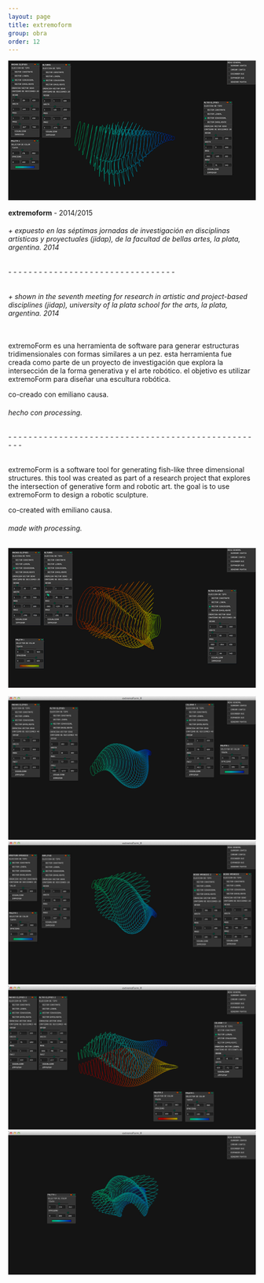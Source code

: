 ```yaml
---
layout: page
title: extremoform
group: obra
order: 12
---
```


![image](public/images/extremoform_gif_01.gif)

**extremoform** - 2014/2015


###### + expuesto en las séptimas jornadas de investigación en disciplinas artísticas y proyectuales (jidap), de la facultad de bellas artes, la plata, argentina. 2014
###### - - - - - - - - - - - - - - - - - - - - - - - - - - - - - - - - -
###### + shown in the seventh meeting for research in artistic and project-based disciplines (jidap), university of la plata school for the arts, la plata, argentina. 2014

\
extremoForm es una herramienta de software para generar estructuras tridimensionales con formas similares a un pez. esta herramienta fue creada como parte de un proyecto de investigación que explora la intersección de la forma generativa y el arte robótico. el objetivo es utilizar extremoForm para diseñar una escultura robótica.

co-creado con emiliano causa.

###### hecho con processing.

###### - - - - - - - - - - - - - - - - - - - - - - - - - - - - - - - - - - - - - - - - - - - - - - - - - - -

extremoForm is a software tool for generating fish-like three dimensional structures. this tool was created as part of a research project that explores the intersection of generative form and robotic art. the goal is to use extremoForm to design a robotic sculpture.

co-created with emiliano causa.

###### made with processing.

![image](public/images/extremoform_gif_02.gif)

![image](public/images/extremoform_01.jpg)
![image](public/images/extremoform_02.jpg)
![image](public/images/extremoform_03.jpg)
![image](public/images/extremoform_04.jpg)
